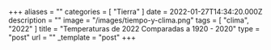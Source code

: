 +++
aliases = ""
categories = [ "Tierra" ]
date = 2022-01-27T14:34:20.000Z
description = ""
image = "/images/tiempo-y-clima.png"
tags = [ "clima", "2022" ]
title = "Temperaturas de 2022 Comparadas a 1920 - 2020"
type = "post"
url = ""
_template = "post"
+++

